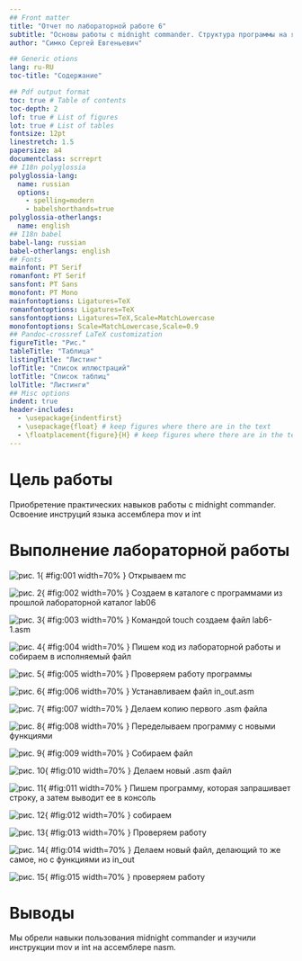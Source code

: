 ```yaml
---
## Front matter
title: "Отчет по лабораторной работе 6"
subtitle: "Основы работы с midnight commander. Структура программы на языке ассемблера NASM"
author: "Симко Сергей Евгеньевич"

## Generic otions
lang: ru-RU
toc-title: "Содержание"

## Pdf output format
toc: true # Table of contents
toc-depth: 2
lof: true # List of figures
lot: true # List of tables
fontsize: 12pt
linestretch: 1.5
papersize: a4
documentclass: scrreprt
## I18n polyglossia
polyglossia-lang:
  name: russian
  options:
	- spelling=modern
	- babelshorthands=true
polyglossia-otherlangs:
  name: english
## I18n babel
babel-lang: russian
babel-otherlangs: english
## Fonts
mainfont: PT Serif
romanfont: PT Serif
sansfont: PT Sans
monofont: PT Mono
mainfontoptions: Ligatures=TeX
romanfontoptions: Ligatures=TeX
sansfontoptions: Ligatures=TeX,Scale=MatchLowercase
monofontoptions: Scale=MatchLowercase,Scale=0.9
## Pandoc-crossref LaTeX customization
figureTitle: "Рис."
tableTitle: "Таблица"
listingTitle: "Листинг"
lofTitle: "Список иллюстраций"
lotTitle: "Список таблиц"
lolTitle: "Листинги"
## Misc options
indent: true
header-includes:
  - \usepackage{indentfirst}
  - \usepackage{float} # keep figures where there are in the text
  - \floatplacement{figure}{H} # keep figures where there are in the text
---
```


# Цель работы

Приобретение практических навыков работы с midnight commander. Освоение инструций языка ассемблера mov и int

# Выполнение лабораторной работы

![рис. 1](image/i1.png){ #fig:001 width=70% }
Открываем mc

![рис. 2](image/i2.png){ #fig:002 width=70% }
Создаем в каталоге с программами из прошлой лабораторной каталог lab06

![рис. 3](image/i3.png){ #fig:003 width=70% }
Командой touch создаем файл lab6-1.asm

![рис. 4](image/i4.png){ #fig:004 width=70% }
Пишем код из лабораторной работы и собираем в исполняемый файл

![рис. 5](image/i5.png){ #fig:005 width=70% }
Проверяем работу программы

![рис. 6](image/i6.png){ #fig:006 width=70% }
Устанавливаем файл in_out.asm

![рис. 7](image/i7.png){ #fig:007 width=70% }
Делаем копию первого .asm файла

![рис. 8](image/i8.png){ #fig:008 width=70% }
Переделываем программу с новыми функциями

![рис. 9](image/i9.png){ #fig:009 width=70% }
Собираем файл

![рис. 10](image/i10.png){ #fig:010 width=70% }
Делаем новый .asm файл

![рис. 11](image/i11.png){ #fig:011 width=70% }
Пишем программу, которая запрашивает строку, а затем выводит ее в консоль

![рис. 12](image/i12.png){ #fig:012 width=70% }
собираем

![рис. 13](image/i13.png){ #fig:013 width=70% }
Проверяем работу

![рис. 14](image/i14.png){ #fig:014 width=70% }
Делаем новый файл, делающий то же самое, но с функциями из in_out

![рис. 15](image/i15.png){ #fig:015 width=70% }
проверяем работу

# Выводы

Мы обрели навыки пользования midnight commander и изучили инструкции mov и int на ассемблере nasm.
